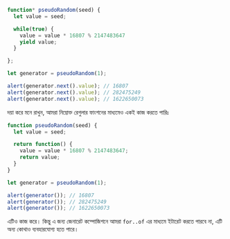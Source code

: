 ```js run demo
function* pseudoRandom(seed) {
  let value = seed;

  while(true) {
    value = value * 16807 % 2147483647
    yield value;
  }

};

let generator = pseudoRandom(1);

alert(generator.next().value); // 16807
alert(generator.next().value); // 282475249
alert(generator.next().value); // 1622650073
```

দয়া করে মনে রাখুন, আমরা নিম্নোক্ত রেগুলার ফাংশনের মাধ্যমেও একই কাজ করতে পারিঃ

```js run
function pseudoRandom(seed) {
  let value = seed;

  return function() {
    value = value * 16807 % 2147483647;
    return value;
  }
}

let generator = pseudoRandom(1);

alert(generator()); // 16807
alert(generator()); // 282475249
alert(generator()); // 1622650073
```

এটিও কাজ করে। কিন্তু এ জন্য  জেনারেট কম্পোজিশনে আমরা `for..of` এর মাধ্যমে ইটারেট করতে পারবে না, এটি অন্য কোথাও ব্যবহারযোগ্য হতে পারে।
